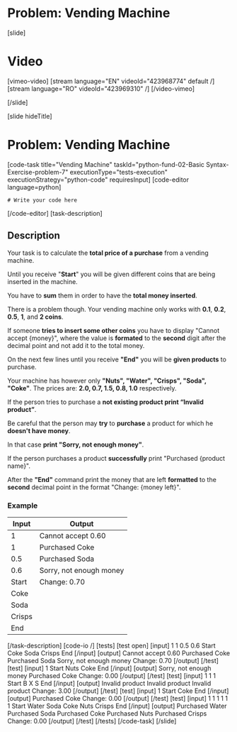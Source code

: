 # Problem: Vending Machine

[slide]
# Video

[vimeo-video]
[stream language="EN" videoId="423968774" default /]
[stream language="RO" videoId="423969310" /]
[/video-vimeo]

[/slide]

[slide hideTitle]
# Problem: Vending Machine
[code-task title="Vending Machine" taskId="python-fund-02-Basic Syntax-Exercise-problem-7" executionType="tests-execution" executionStrategy="python-code" requiresInput]
[code-editor language=python]
```
# Write your code here
```
[/code-editor]
[task-description]
## Description
Your task is to calculate the **total price of a purchase** from a vending machine.

Until you receive "**Start**" you will be given different coins that are being inserted in the machine. 
 
You have to **sum** them in order to have the **total money inserted**. 
 
There is a problem though. Your vending machine only works with **0.1**, **0.2**, **0.5**, **1**, and **2 coins**. 
 
If someone **tries to insert some other coins** you have to display "Cannot accept \{money\}", where the value is **formated** to the **second** digit after the decimal point and not add it to the total money. 
 
On the next few lines until you receive **"End"** you will be **given products** to purchase. 
 
Your machine has however only **"Nuts", "Water", "Crisps", "Soda", "Coke"**. The prices are: **2.0, 0.7, 1.5, 0.8, 1.0** respectively. 
 
If the person tries to purchase a **not existing product print “Invalid product”**. 
 
Be careful that the person may **try** to **purchase** a product for which he **doesn't have money**. 
 
In that case **print "Sorry, not enough money"**. 
 
If the person purchases a product **successfully** print "Purchased \{product name\}". 
 
After the **"End"** command print the money that are left **formatted** to the **second** decimal point in the format "Change: \{money left\}".

### Example
| **Input** | **Output** |
| --- | --- |
| 1 | Cannot accept 0.60 |
| 1 | Purchased Coke |
| 0.5 | Purchased Soda |
| 0.6 | Sorry, not enough money |
| Start | Change: 0.70 |
| Coke | |
| Soda | |
| Crisps | |
| End | |

[/task-description]
[code-io /]
[tests]
[test open]
[input]
1
1
0.5
0.6
Start
Coke
Soda
Crisps
End
[/input]
[output]
Cannot accept 0.60
Purchased Coke
Purchased Soda
Sorry, not enough money
Change: 0.70
[/output]
[/test]
[test]
[input]
1
Start
Nuts
Coke
End
[/input]
[output]
Sorry, not enough money
Purchased Coke
Change: 0.00
[/output]
[/test]
[test]
[input]
1
1
1
Start
B
X
S
End
[/input]
[output]
Invalid product
Invalid product
Invalid product
Change: 3.00
[/output]
[/test]
[test]
[input]
1
Start
Coke
End
[/input]
[output]
Purchased Coke
Change: 0.00
[/output]
[/test]
[test]
[input]
1
1
1
1
1
1
Start
Water
Soda
Coke
Nuts
Crisps
End
[/input]
[output]
Purchased Water
Purchased Soda
Purchased Coke
Purchased Nuts
Purchased Crisps
Change: 0.00
[/output]
[/test]
[/tests]
[/code-task]
[/slide]
